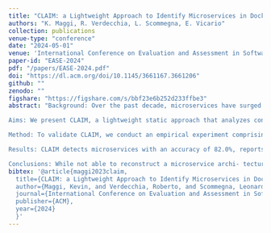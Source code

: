 ```yaml
---
title: "CLAIM: a Lightweight Approach to Identify Microservices in Dockerized Environments"
authors: "K. Maggi, R. Verdecchia, L. Scommegna, E. Vicario"
collection: publications
venue-type: "conference"
date: "2024-05-01"
venue: 'International Conference on Evaluation and Assessment in Software Engineering, (EASE)'
paper-id: "EASE-2024"
pdf: "/papers/EASE-2024.pdf"
doi: "https://dl.acm.org/doi/10.1145/3661167.3661206"
github: ""
zenodo: ""
figshare: "https://figshare.com/s/bbf23e6b252d233ffbe3"
abstract: "Background: Over the past decade, microservices have surged in popularity within software engineering. From a research viewpoint, mining studies are frequently employed to assess the evolution of diverse microservice properties. Despite the growing need, a validated static method to swiftly identify microservices seems to be currently missing in the literature.

Aims: We present CLAIM, a lightweight static approach that analyzes configuration files to identify microservices in Dockerized environments, specifically designed with mining studies in mind.

Method: To validate CLAIM, we conduct an empirical experiment comprising 20 repositories, 160 microservices, and 13k commits. A priori and manually defined ground truths are used to evaluate CLAIM's microservice identification effectiveness and efficiency.

Results: CLAIM detects microservices with an accuracy of 82.0%, reports a median execution time of 61ms per commit, and requires in the worst case scenario 125.5s to analyze the history of a repository comprising 1509 commits. With respect to its closest competitor, CLAIM shines most in terms of false positive reduction (-40%).

Conclusions: While not able to reconstruct a microservice archi- tecture in its entirety, CLAIM is an effective and efficient option to swiftly identify microservices in Dockerized environments, and seems especially fitted for software evolution mining studies"
bibtex: '@article{maggi2023claim,
  title={CLAIM: a Lightweight Approach to Identify Microservices in Dockerized Environments},
  author={Maggi, Kevin, and Verdecchia, Roberto, and Scommegna, Leonardo and Vicario, Enrico},
  journal={International Conference on Evaluation and Assessment in Software Engineering (EASE)},
  publisher={ACM},
  year={2024}
  }'
---
```


